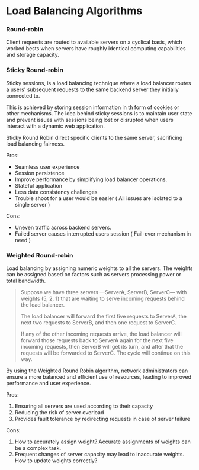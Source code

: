# Load Balancing Algorithms

### Round-robin

Client requests are routed to available servers on a cyclical basis, which worked bests when servers have roughly
identical computing capabilities and storage capacity.

### Sticky Round-robin

Sticky sessions, is a load balancing technique where a load balancer routes a users' subsequent requests to the same
backend server they initially connected to.

This is achieved by storing session information in th form of cookies or other mechanisms. The idea behind sticky
sessions is to maintain user state and prevent issues with sessions being lost or disrupted when users interact with a
dynamic web application.

Sticky Round Robin direct specific clients to the same server, sacrificing load balancing fairness.

Pros:

- Seamless user experience
- Session persistence
- Improve performance by simplifying load balancer operations.
- Stateful application
- Less data consistency challenges
- Trouble shoot for a user would be easier ( All issues are isolated to a single server )

Cons:

- Uneven traffic across backend servers.
- Failed server causes interrupted users session ( Fail-over mechanism in need )

### Weighted Round-robin

Load balancing by assigning numeric weights to all the servers. The weights can be assigned based on factors such as
servers processing power or total bandwidth.

> Suppose we have three servers —ServerA, ServerB, ServerC— with weights (5, 2, 1) that are waiting to serve incoming
requests behind the load balancer.
> 
> The load balancer will forward the first five requests to ServerA, the next two requests to ServerB, and then one
request to ServerC.
> 
> If any of the other incoming requests arrive, the load balancer will forward those requests back to ServerA again for
the next five incoming requests, then ServerB will get its turn, and after that the requests will be forwarded to
ServerC. The cycle will continue on this way.

By using the Weighted Round Robin algorithm, network administrators can ensure a more balanced and efficient use of
resources, leading to improved performance and user experience.

Pros:
1. Ensuring all servers are used according to their capacity
2. Reducing the risk of server overload
3. Provides fault tolerance by redirecting requests in case of server failure

Cons:
1. How to accurately assign weight? Accurate assignments of weights can be a complex task.
2. Frequent changes of server capacity may lead to inaccurate weights. How to update weights correctly?
